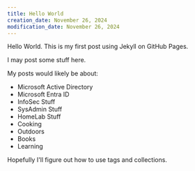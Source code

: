 ```yaml
---
title: Hello World
creation_date: November 26, 2024
modification_date: November 26, 2024
---
```

Hello World.  This is my first post using Jekyll on GitHub Pages.

I may post some stuff here.
<!-- excerpt-end -->

My posts would likely be about:
- Microsoft Active Directory
- Microsoft Entra ID
- InfoSec Stuff
- SysAdmin Stuff
- HomeLab Stuff
- Cooking
- Outdoors
- Books
- Learning

Hopefully I'll figure out how to use tags and collections.
